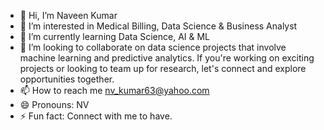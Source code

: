- 👋 Hi, I’m Naveen Kumar
- 👀 I’m interested in Medical Billing, Data Science & Business Analyst
- 🌱 I’m currently learning Data Science, AI & ML
- 💞️ I’m looking to collaborate on data science projects that involve machine learning and predictive analytics. If you're working on exciting projects or looking to team up for research, let's connect and explore opportunities together.
- 📫 How to reach me nv_kumar63@yahoo.com  
- 😄 Pronouns: NV
- ⚡ Fun fact: Connect with me to have.

<!---
nvkumar63/nvkumar63 is a ✨ special ✨ repository because its `README.md` (this file) appears on your GitHub profile.
You can click the Preview link to take a look at your changes.
--->
